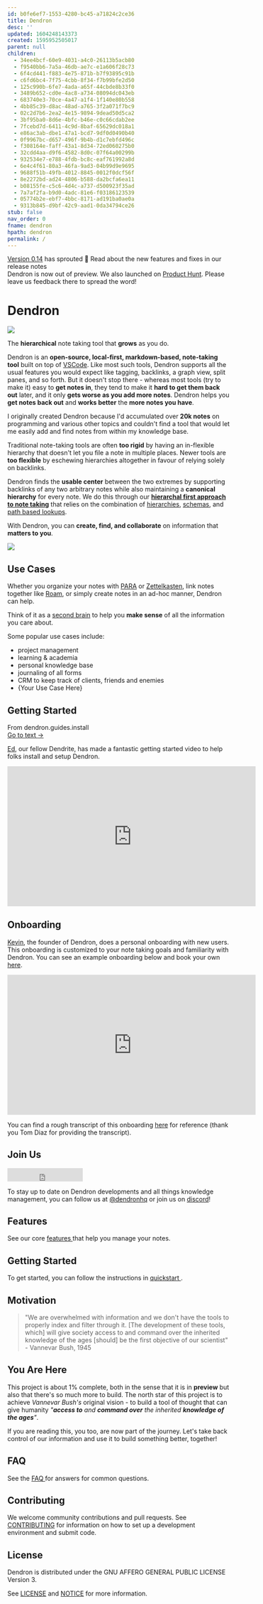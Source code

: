 ```yaml
---
id: b0fe6ef7-1553-4280-bc45-a71824c2ce36
title: Dendron
desc: ''
updated: 1604248143373
created: 1595952505017
parent: null
children:
  - 34ee4bcf-60e9-4031-a4c0-26113b5acb80
  - f9540bb6-7a5a-46db-ae7c-e1a606f28c73
  - 6f4cd441-f883-4e75-871b-b7f93895c91b
  - c6fd6bc4-7f75-4cbb-8f34-f7b99bfe2d50
  - 125c990b-6fe7-4ada-a65f-44cbde8b33f0
  - 3489b652-cd0e-4ac8-a734-08094dc043eb
  - 683740e3-70ce-4a47-a1f4-1f140e80b558
  - 4bb85c39-d8ac-48ad-a765-3f2a071f7bc9
  - 02c2d7b6-2ea2-4e15-9894-9dead50d5ca2
  - 3bf95ba0-8d6e-4bfc-b46e-c0c66cdab2ee
  - 7fcebd7d-6411-4c9d-8baf-65629dc018a1
  - e86ac3ab-dbe1-47a1-bcd7-9df0d0490b40
  - 0f9967bc-d657-496f-9b4b-d1c7ebfd496c
  - f308164e-faff-43a1-8d34-72ed060275b0
  - 32cdd4aa-d9f6-4582-8d0c-07f64a00299b
  - 932534e7-e788-4fdb-bc8c-eaf761992a8d
  - 6e4c4f61-80a3-46fa-9ad3-04b99d9e9695
  - 9688f51b-49fb-4012-8845-0012f0dcf56f
  - 8e2272bd-ad24-4806-b588-da2bcfa6ea11
  - b08155fe-c5c6-4d4c-a737-d500923f35ad
  - 7a7af2fa-b9d0-4adc-81e6-f03186123539
  - 05774b2e-ebf7-4bbc-8171-ad191ba0ae0a
  - 9313b845-d9bf-42c9-aad1-0da34794ce26
stub: false
nav_order: 0
fname: dendron
hpath: dendron
permalink: /
---
```

<link rel="stylesheet" href="https://stackpath.bootstrapcdn.com/bootstrap/4.5.0/css/bootstrap.min.css" integrity="sha384-9aIt2nRpC12Uk9gS9baDl411NQApFmC26EwAOH8WgZl5MYYxFfc+NcPb1dKGj7Sk" crossorigin="anonymous">
<script src="https://code.jquery.com/jquery-3.5.1.slim.min.js" integrity="sha384-DfXdz2htPH0lsSSs5nCTpuj/zy4C+OGpamoFVy38MVBnE+IbbVYUew+OrCXaRkfj" crossorigin="anonymous"></script>
<script src="https://cdn.jsdelivr.net/npm/popper.js@1.16.0/dist/umd/popper.min.js" integrity="sha384-Q6E9RHvbIyZFJoft+2mJbHaEWldlvI9IOYy5n3zV9zzTtmI3UksdQRVvoxMfooAo" crossorigin="anonymous"></script>
<script src="https://stackpath.bootstrapcdn.com/bootstrap/4.5.0/js/bootstrap.min.js" integrity="sha384-OgVRvuATP1z7JjHLkuOU7Xw704+h835Lr+6QL9UvYjZE3Ipu6Tp75j7Bh/kR0JKI" crossorigin="anonymous"></script>

<div class="alert alert-primary" role="alert">
<a href="https://dendron.so/notes/98ad9b6b-53f3-4883-939e-e14055f2cac7.html">Version 0.14</a> has sprouted 🌱 
Read about the new features and fixes in our release notes
</div>
<div class="alert alert-primary" role="alert">
Dendron is now out of preview. We also launched on <a href="https://www.producthunt.com/posts/dendron?utm_source=badge-featured&utm_medium=badge&utm_souce=badge-dendron">Product Hunt</a>. Please leave us feedback there to spread the word!</div>

# Dendron

<!-- ![](https://travis-ci.com/dendronhq/dendron.svg?branch=master) -->

![](https://foundation-prod-assetspublic53c57cce-8cpvgjldwysl.s3-us-west-2.amazonaws.com/assets/logo-256.png)

The **hierarchical** note taking tool that **grows** as you do.

Dendron is an **open-source, local-first, markdown-based, note-taking tool** built on top of [VSCode](https://code.visualstudio.com/). Like most such tools,  Dendron supports all the usual features you would expect like tagging, backlinks, a graph view, split panes, and so forth. But it doesn't stop there - whereas most tools (try to make it) easy to **get notes in**, they tend to make it **hard to get them back out** later, and it only **gets worse as you add more notes**. Dendron helps you **get notes back out** and **works better** the **more notes you have**.

I originally created Dendron because I'd accumulated over **20k notes** on programming and various other topics and couldn't find a tool that would let me easily add and find notes from within my knowledge base. 

Traditional note-taking tools are often **too rigid** by having an in-flexible hierarchy that doesn't let you file a note in multiple places. Newer tools are **too flexible** by eschewing hierarchies altogether in favour of relying solely on backlinks. 

Dendron finds the **usable center** between the two extremes by supporting backlinks of any two arbitrary notes while also maintaining a **canonical hierarchy** for every note. We do this through our **[hierarchal first approach to note taking](https://www.kevinslin.com/notes/3dd58f62-fee5-4f93-b9f1-b0f0f59a9b64.html)** that relies on the combination of [hierarchies](notes/f3a41725-c5e5-4851-a6ed-5f541054d409), [schemas](notes/c5e5adde-5459-409b-b34d-a0d75cbb1052), and [path based lookups](notes/a7c3a810-28c8-4b47-96a6-8156b1524af3). 

With Dendron, you can **create, find, and collaborate** on information that **matters to you**.

![](https://foundation-prod-assetspublic53c57cce-8cpvgjldwysl.s3-us-west-2.amazonaws.com/assets/images/graph-intro.gif)

## Use Cases

Whether you organize your notes with [PARA](https://fortelabs.co/blog/para/) or [Zettelkasten](https://zettelkasten.de/), link notes together like [Roam](https://roamresearch.com/), or simply create notes in an ad-hoc manner, Dendron can help.

Think of it as a [second brain](https://www.buildingasecondbrain.com/) to help you **make sense** of all the information you care about.

Some popular use cases include:

- project management 
- learning & academia
- personal knowledge base 
- journaling of all forms
- CRM to keep track of clients, friends and enemies
- {Your Use Case Here}

## Getting Started



<div class="portal-container">
<div class="portal-head">
<div class="portal-backlink" >
<div class="portal-title">From <span class="portal-text-title">dendron.guides.install</span></div>
<a href="notes/d95b93bf-5e6f-4dd0-b7d7-c8e29e061876.html" class="portal-arrow">Go to text <span class="right-arrow">→</span></a>
</div>
</div>
<div id="portal-parent-anchor" class="portal-parent" markdown="1">
<div class="portal-parent-fader-top"></div>
<div class="portal-parent-fader-bottom"></div>        
  

[Ed](https://www.youtube.com/channel/UCBDaEQKIAgU-U6bsUfPcWnA), our fellow Dendrite, has made a fantastic getting started video to help folks install and setup Dendron. 

<iframe width="560" height="315" src="https://www.youtube.com/embed/BRLLZ9IEh10" frameborder="0" allow="accelerometer; autoplay; encrypted-media; gyroscope; picture-in-picture" allowfullscreen></iframe>



</div>    
</div>


## Onboarding

[Kevin](https://kevinslin.com/), the founder of Dendron, does a personal onboarding with new users. This onboarding is customized to your note taking goals and familiarity with Dendron. You can see an example onboarding below and book your own [here](https://calendly.com/thence/dendron).

<iframe width="560" height="315" src="https://www.youtube.com/embed/3io2fHRmZsE" frameborder="0" allow="accelerometer; autoplay; encrypted-media; gyroscope; picture-in-picture" allowfullscreen></iframe>

You can find a rough transcript of this onboarding [here](notes/097cf7ed-e9aa-4580-86cf-0347bf7a623d) for reference (thank you Tom Diaz for providing the transcript).

## Join Us

<iframe src="https://ghbtns.com/github-btn.html?user=dendronhq&repo=dendron&type=star&count=true&size=large" frameborder="0" scrolling="0" width="170" height="30" title="GitHub"></iframe>

To stay up to date on Dendron developments and all things knowledge management, you can follow us at [@dendronhq](https://twitter.com/dendronhq) or join us on [discord](https://discord.gg/6j85zNX)! 

## Features

See our core [features ](notes/4bb85c39-d8ac-48ad-a765-3f2a071f7bc9) that help you manage your notes.

## Getting Started

To get started, you can follow the instructions in [quickstart ](notes/e86ac3ab-dbe1-47a1-bcd7-9df0d0490b40).

## Motivation

> "We are overwhelmed with information and we don't have the tools to properly index and filter through it. [The development of these tools, which] will give society access to and command over the inherited knowledge of the ages [should] be the first objective of our scientist" - Vannevar Bush, 1945

## You Are Here

This project is about 1% complete, both in the sense that it is in **preview** but also that there's so much more to build. The north star of this project is to achieve _Vannevar Bush's_ original vision - to build a tool of thought that can give humanity _"**access to** and **command over** the inherited **knowledge of the ages**"_.

If you are reading this, you too, are now part of the journey. Let's take back control of our information and use it to build something better, together!

## FAQ

See the [FAQ ](notes/683740e3-70ce-4a47-a1f4-1f140e80b558) for answers for common questions.

## Contributing

We welcome community contributions and pull requests. See [CONTRIBUTING](https://github.com/dendronhq/dendron/blob/master/docs/CONTRIBUTING.md) for information on how to set up a development environment and submit code.

## License

Dendron is distributed under the GNU AFFERO GENERAL PUBLIC LICENSE Version 3.

See [LICENSE](https://github.com/dendronhq/dendron/blob/master/LICENSE.md) and [NOTICE](https://github.com/dendronhq/dendron/blob/master/NOTICE.md) for more information.

